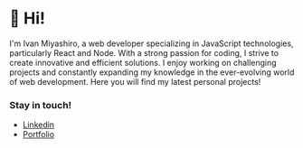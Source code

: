 
# 👋 Hi!
I'm Ivan Miyashiro, a web developer specializing in JavaScript technologies, particularly React and Node. With a strong passion for coding, I strive to create innovative and efficient solutions. I enjoy working on challenging projects and constantly expanding my knowledge in the ever-evolving world of web development. Here you will find my latest personal projects!

### Stay in touch!
- <a href = "https://www.linkedin.com/in/ivanmiyashiro/" target="_blank">Linkedin</a>
- <a href = "https://ivanmiyashiro.vercel.app/" target="_blank">Portfolio</a>
